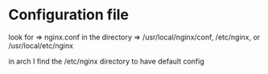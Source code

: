 # Configuration file

look for => nginx.conf 
in the directory => /usr/local/nginx/conf, /etc/nginx, or /usr/local/etc/nginx

in arch I find the /etc/nginx directory to have default config  

